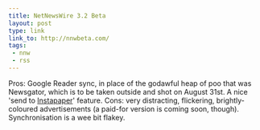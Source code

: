 ```yaml
---
title: NetNewsWire 3.2 Beta
layout: post
type: link
link_to: http://nnwbeta.com/
tags:
 - nnw
 - rss
---
```

Pros: Google Reader sync, in place of the godawful heap of poo that was Newsgator, which is to be taken outside and shot on August 31st. A nice 'send to [Instapaper](http://www.instapaper.com/)' feature. Cons: very distracting, flickering, brightly-coloured advertisements (a paid-for version is coming soon, though). Synchronisation is a wee bit flakey.